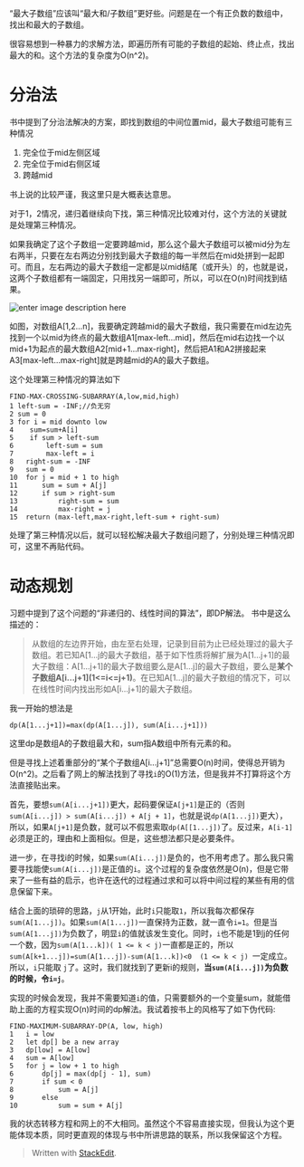 
“最大子数组”应该叫“最大和/子数组”更好些。问题是在一个有正负数的数组中，找出和最大的子数组。

很容易想到一种暴力的求解方法，即遍历所有可能的子数组的起始、终止点，找出最大的和。这个方法的复杂度为O(n^2)。

# 分治法
书中提到了分治法解决的方案，即找到数组的中间位置mid，最大子数组可能有三种情况

1.	完全位于mid左侧区域
2.	完全位于mid右侧区域
3.	跨越mid

书上说的比较严谨，我这里只是大概表达意思。

对于1，2情况，递归着继续向下找，第三种情况比较难对付，这个方法的关键就是处理第三种情况。

如果我确定了这个子数组一定要跨越mid，那么这个最大子数组可以被mid分为左右两半，只要在左右两边分别找到最大子数组的每一半然后在mid处拼到一起即可。而且，左右两边的最大子数组一定都是以mid结尾（或开头）的，也就是说，这两个子数组都有一端固定，只用找另一端即可，所以，可以在O(n)时间找到结果。

![enter image description here](http://zchang.me/wp-content/uploads/2015/02/gr22NCr2Y4APRreXhfHeaCAH-1024x652.jpg)

如图，对数组A[1,2...n]，我要确定跨越mid的最大子数组，我只需要在mid左边先找到一个以mid为终点的最大数组A1[max-left...mid]，然后在mid右边找一个以mid+1为起点的最大数组A2[mid+1...max-right]，然后把A1和A2拼接起来A3[max-left...max-right]就是跨越mid的A的最大子数组。

这个处理第三种情况的算法如下

	FIND-MAX-CROSSING-SUBARRAY(A,low,mid,high)
	1 left-sum = -INF;//负无穷
	2 sum = 0
	3 for i = mid downto low
	4	 sum=sum+A[i]
	5	 if sum > left-sum
	6		 left-sum = sum
	7		 max-left = i
	8	right-sum = -INF
	9	sum = 0
	10	for j = mid + 1 to high
	11		sum = sum + A[j]
	12		if sum > right-sum
	13			right-sum = sum
	14			max-right = j
	15	return (max-left,max-right,left-sum + right-sum)

处理了第三种情况以后，就可以轻松解决最大子数组问题了，分别处理三种情况即可，这里不再贴代码。

# 动态规划


习题中提到了这个问题的“非递归的、线性时间的算法”，即DP解法。
书中是这么描述的：

> 从数组的左边界开始，由左至右处理，记录到目前为止已经处理过的最大子数组。若已知A[1...j的最大子数组，基于如下性质将解扩展为A[1...j+1]的最大子数组：A[1...j+1]的最大子数组要么是A[1...j]的最大子数组，要么是**某个子数组A\[i...j+1\](1<=i<=j+1)**。在已知A[1...j]的最大子数组的情况下，可以在线性时间内找出形如A[i...j+1]的最大子数组。

我一开始的想法是

	dp(A[1...j+1])=max(dp(A[1...j]), sum(A[i...j+1]))
	
这里dp是数组A的子数组最大和，sum指A数组中所有元素的和。

但是寻找上述着重部分的“某个子数组A[i...j+1]”总需要O(n)时间，使得总开销为O(n^2)。之后看了网上的解法找到了寻找`i`的O(1)方法，但是我并不打算将这个方法直接贴出来。

首先，要想`sum(A[i...j+1])`更大，起码要保证`A[j+1]`是正的（否则`sum(A[i...j]) > sum(A[i...j]) + A[j + 1]`，也就是说`dp(A[1...j])`更大），所以，如果`A[j+1]`是负数，就可以不假思索取`dp(A[[1...j])`了。反过来，`A[i-1]`必须是正的，理由和上面相似。但是，这些想法都只是必要条件。

进一步，在寻找i的时候，如果`sum(A[i...j])`是负的，也不用考虑了。那么我只需要寻找能使`sum(A[i...j])`是正值的`i`。这个过程的复杂度依然是O(n)，但是它带来了一些有益的启示，也许在迭代的过程通过求和可以将中间过程的某些有用的信息保留下来。

结合上面的琐碎的思路，`j`从1开始，此时`i`只能取`1`，所以我每次都保存`sum(A[1...j])`。如果`sum(A[1...j])`一直保持为正数，就一直令`i=1`。但是当`sum(A[1...j])`为负数了，明显`i`的值就该发生变化。同时，`i`也不能是1到j的任何一个数，因为`sum(A[1...k])( 1 <= k < j)`一直都是正的，所以`sum(A[k+1...j])=sum(A[1...j])-sum(A[1...k])<0  (1 <= k < j) `一定成立。所以，`i`只能取 `j`了。这时，我们就找到了更新i的规则，**当`sum(A[i...j])`为负数的时候，令`i=j`**。

实现的时候会发现，我并不需要知道`i`的值，只需要额外的一个变量sum，就能借助上面的方程实现O(n)时间的dp解法。我试着按书上的风格写了如下伪代码:

	FIND-MAXIMUM-SUBARRAY-DP(A, low, high)
	1	i = low
	2	let dp[] be a new array
	3	dp[low] = A[low]
	4	sum = A[low]
	5	for j = low + 1 to high
	6		dp[j] = max(dp[j - 1], sum)
	7		if sum < 0
	8			sum = A[j]
	9		else
	10			sum = sum + A[j]
			
我的状态转移方程和网上的不大相同。虽然这个不容易直接实现，但我认为这个更能体现本质，同时更直观的体现与书中所讲思路的联系，所以我保留这个方程。
			
		


> Written with [StackEdit](https://stackedit.io/).